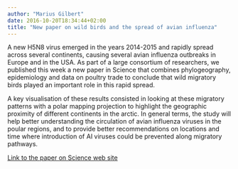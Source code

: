 ```yaml
---
author: "Marius Gilbert"
date: 2016-10-20T18:34:44+02:00
title: "New paper on wild birds and the spread of avian influenza"
---
```

A new H5N8 virus emerged in the years 2014-2015 and rapidly spread across several continents, causing several avian influenza outbreaks in Europe and in the USA. As part of a large consortium of researchers, we published this week a new paper in Science that combines phylogeography, epidemiology and data on poultry trade to conclude that wild migratory birds played an important role in this rapid spread. 
 
<!--more-->
A key visualisation of these results consisted in looking at these migratory patterns with a polar mapping projection to highlight the geographic proximity of different continents in the arctic. In general terms, the study will help better understanding the circulation of avian influenza viruses in the poular regions, and to provide better recommendations on locations and time where introduction of AI viruses could be prevented along migratory pathways. 

[Link to the paper on Science web site](http://science.sciencemag.org/content/354/6309/213)
